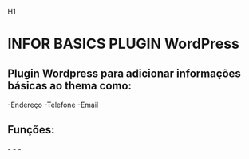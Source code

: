 H1
# INFOR BASICS PLUGIN WordPress
## Plugin Wordpress para adicionar informações básicas ao thema como: 
-Endereço
-Telefone
-Email

## Funções:
-<?php endereco_empresa();?>
-<?php telefone_empresa();?>
-<?php email_empresa();?>
